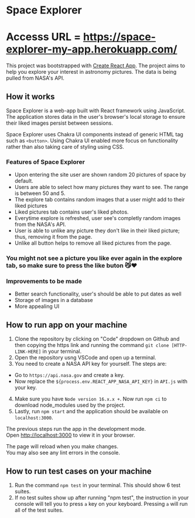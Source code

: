 # Space Explorer 

# Accesss URL = https://space-explorer-my-app.herokuapp.com/

This project was bootstrapped with [Create React App](https://github.com/facebook/create-react-app). The project aims to help you explore your interest in astronomy pictures. The data is being pulled from NASA's API. 

## How it works

Space Explorer is a web-app built with React framework using JavaScript. The application stores data in the user's browser's local storage to ensure their liked images persist between sessions. 

Space Explorer uses Chakra UI components instead of generic HTML tag such as ```<button>```. Using Chakra UI enabled more focus on functionality rather than also taking care of styling using CSS.

### Features of Space Explorer

* Upon entering the site user are shown random 20 pictures of space by default. 
* Users are able to select how many pictures they want to see. The range is between 50 and 5.
* The explore tab contains random images that a user might add to their liked pictures
* Liked pictures tab contains user's liked photos.
* Everytime explore is refreshed, user see's completly random images from the NASA's API.
* User is able to unlike any picture they don't like in their liked picture; thus, removing it from the page. 
* Unlike all button helps to remove all liked pictures from the page.
  
### You might not see a picture you like ever again in the explore tab, so make sure to press the like buton 😼❤️ 

### Improvements to be made

* Better search functionality, user's should be able to put dates as well
* Storage of images in a database
* More appealing UI

## How to run app on your machine

1) Clone the repository by clicking on "Code" dropdown on Github and then copying the https link and running the command ```git clone [HTTP-LINK-HERE]``` in your terminal.
2) Open the repository usng VSCode and open up a terminal.
3) You need to create a NASA API key for yourself. The steps are:
  * Go to ```https://api.nasa.gov``` and create a key.
  * Now replace the ```${process.env.REACT_APP_NASA_API_KEY}``` in ```API.js``` with your key.
4) Make sure you have ```Node version 16.x.x +```. Now run ```npm ci``` to download node_modules used by the project.
5) Lastly, run ```npm start``` and the application should be available on ```localhost:3000```.

The previous steps run the app in the development mode.\
Open [http://localhost:3000](http://localhost:3000) to view it in your browser.

The page will reload when you make changes.\
You may also see any lint errors in the console.

## How to run test cases on your machine

1) Run the command ```npm test``` in your terminal. This should show 6 test suites.
2) If no test suites show up after running "npm test", the instruction in your console will tell you to press ```a``` key on your keyboard. Pressing ```a``` will run all of the test suites.
